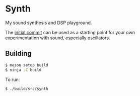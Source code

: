 # Synth

My sound synthesis and DSP playground.

The [initial commit](https://github.com/liquidev/synth/tree/22d3f03d32bc4a9b7f466e8aa0e34a141556dcf5)
can be used as a starting point for your own experimentation with sound, especially oscillators.

## Building

```sh
$ meson setup build
$ ninja -C build
```

To run:

```sh
$ ./build/src/synth
```
